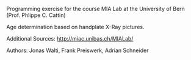Programming exercise for the course MIA Lab at the University of Bern (Prof. Phlippe C. Cattin)

Age determination based on handplate X-Ray pictures.

Additional Sources: http://miac.unibas.ch/MIALab/

Authors: Jonas Walti, Frank Preiswerk, Adrian Schneider
